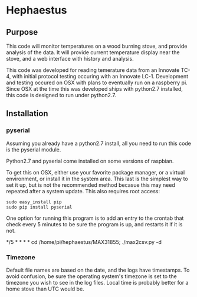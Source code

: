 Hephaestus
==========

Purpose
-------

This code will monitor temperatures on a wood burning stove, and provide
analysis of the data. It will provide current temperature display near the
stove, and a web interface with history and analysis.

This code was developed for reading temerature data from an Innovate TC-4,
with initial protocol testing occuring with an Innovate LC-1. Development and
testing occured on OSX with plans to eventually run on a raspberry pi. Since OSX
at the time this was developed ships with python2.7 installed, this code is
designed to run under python2.7.

Installation
------------

### pyserial

Assuming you already have a python2.7 install, all you need to run this code is
the pyserial module.

Python2.7 and pyserial come installed on some versions of raspbian.

To get this on OSX, either use your favorite package
manager, or a virtual environment, or install it in the system area. This last
is the simplest way to set it up, but is not the recommended method becasue this
may need repeated after a system update. This also requires root access:

~~~~
sudo easy_install pip
sudo pip install pyserial
~~~~

One option for running this program is to add an entry to the crontab
that check every 5 minutes to be sure the program is up, and restarts
it if it is not.

*/5 * * * * cd /home/pi/hephaestus/MAX31855; ./max2csv.py -d

### Timezone

Default file names are based on the date, and the logs have timestamps. To avoid
confusion, be sure the operating system's timezone is set to the timezone you
wish to see in the log files. Local time is probably better for a home stove
than UTC would be.
